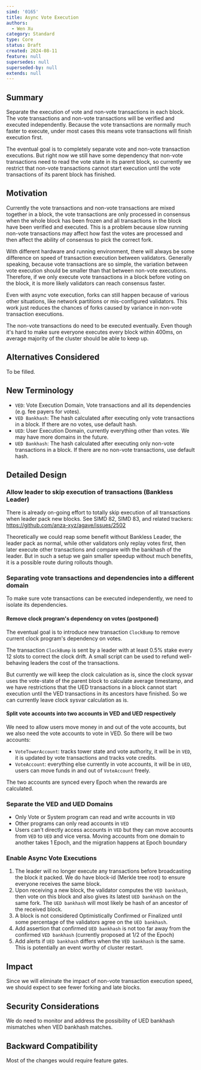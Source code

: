 ```yaml
---
simd: '0165'
title: Async Vote Execution
authors:
  - Wen Xu
category: Standard
type: Core
status: Draft
created: 2024-08-11
feature: null
supersedes: null
superseded-by: null
extends: null
---
```


## Summary

Separate the execution of vote and non-vote transactions in each block. The
vote transactions and non-vote transactions will be verified and executed
independently. Because the vote transactions are normally much faster to
execute, under most cases this means vote transactions will finish
execution first.

The eventual goal is to completely separate vote and non-vote transaction
executions. But right now we still have some dependency that non-vote
transactions need to read the vote state in its parent block, so currently we
restrict that non-vote transactions cannot start execution until the vote
transactions of its parent block has finished.

## Motivation

Currently the vote transactions and non-vote transactions are mixed together in
a block, the vote transactions are only processed in consensus when the whole
block has been frozen and all transactions in the block have been verified and
executed. This is a problem because slow running non-vote transactions may affect
how fast the votes are processed and then affect the ability of consensus to
pick the correct fork.

With different hardware and running environment, there will always be some
difference on speed of transaction execution between validators. Generally
speaking, because vote transactions are so simple, the variation between vote
execution should be smaller than that between non-vote executions. Therefore,
if we only execute vote transactions in a block before voting on the block,
it is more likely validators can reach consensus faster.

Even with async vote execution, forks can still happen because of
various other situations, like network partitions or mis-configured validators.
This work just reduces the chances of forks caused by variance in non-vote
transaction executions.

The non-vote transactions do need to be executed eventually. Even though it's
hard to make sure everyone executes every block within 400ms, on average majority
of the cluster should be able to keep up.

## Alternatives Considered

To be filled.

## New Terminology

- `VED`: Vote Execution Domain, Vote transactions and all its dependencies (e.g.
fee payers for votes).
- `VED Bankhash`: The hash calculated after executing only vote transactions in
a block. If there are no votes, use default hash.
- `UED`: User Execution Domain, currently everything other than votes. We may
have more domains in the future.
- `UED Bankhash`: The hash calculated after executing only non-vote transactions
in a block. If there are no non-vote transactions, use default hash.

## Detailed Design

### Allow leader to skip execution of transactions (Bankless Leader)

There is already on-going effort to totally skip execution of all transactions
when leader pack new blocks. See SIMD 82, SIMD 83, and related trackers:
https://github.com/anza-xyz/agave/issues/2502

Theoretically we could reap some benefit without Bankless Leader, the leader
pack as normal, while other validators only replay votes first, then later
execute other transactions and compare with the bankhash of the leader. But in
such a setup we gain smaller speedup without much benefits, it is a possible
route during rollouts though.

### Separating vote transactions and dependencies into a different domain

To make sure vote transactions can be executed independently, we need to
isolate its dependencies.

#### Remove clock program's dependency on votes (postponed)

The eventual goal is to introduce new transaction `ClockBump` to remove
current clock program's dependency on votes.

The transaction `ClockBump` is sent by a leader with at least 0.5% stake
every 12 slots to correct the clock drift. A small script can be used to
refund well-behaving leaders the cost of the transactions.

But currently we will keep the clock calculation as is, since the clock
sysvar uses the vote-state of the parent block to calculate average
timestamp, and we have restrictions that the UED transactions in a
block cannot start execution until the VED transactions in its
ancestors have finished. So we can currently leave clock sysvar
calculation as is.

#### Split vote accounts into two accounts in VED and UED respectively

We need to allow users move money in and out of the vote accounts, but
we also need the vote accounts to vote in VED. So there will be two accounts:

- `VoteTowerAccount`: tracks tower state and vote authority, it will be
in `VED`, it is updated by vote transactions and tracks vote credits.
- `VoteAccount`: everything else currently in vote accounts, it will be
in `UED`, users can move funds in and out of `VoteAccount` freely.

The two accounts are synced every Epoch when the rewards are calculated.

### Separate the VED and UED Domains

- Only Vote or System program can read and write accounts in `VED`
- Other programs can only read accounts in `VED`
- Users can't directly access accounts in `VED` but they can move accounts
from `VED` to `UED` and vice versa. Moving accounts from one domain to
another takes 1 Epoch, and the migration happens at Epoch boundary

### Enable Async Vote Executions

1. The leader will no longer execute any transactions before broadcasting
the block it packed. We do have block-id (Merkle tree root) to ensure
everyone receives the same block.
2. Upon receiving a new block, the validator computes the `VED bankhash`,
then vote on this block and also gives its latest `UED bankhash` on the
same fork. The `UED bankhash` will most likely be hash of an ancestor of
the received block.
3. A block is not considered Optimistically Confirmed or Finalized until
some percentage of the validators agree on the `UED bankhash`.
4. Add assertion that confirmed `UED bankhash` is not too far away from the
confirmed `VED bankhash` (currently proposed at 1/2 of the Epoch)
5. Add alerts if `UED bankhash` differs when the `VED bankhash` is the same.
This is potentially an event worthy of cluster restart.

## Impact

Since we will eliminate the impact of non-vote transaction execution speed,
we should expect to see fewer forking and late blocks.

## Security Considerations

We do need to monitor and address the possibility of UED bankhash mismatches
when VED bankhash matches.

## Backward Compatibility

Most of the changes would require feature gates.
